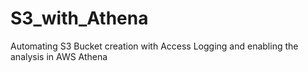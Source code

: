 # S3_with_Athena
Automating S3 Bucket creation with Access Logging and enabling the analysis in AWS Athena
